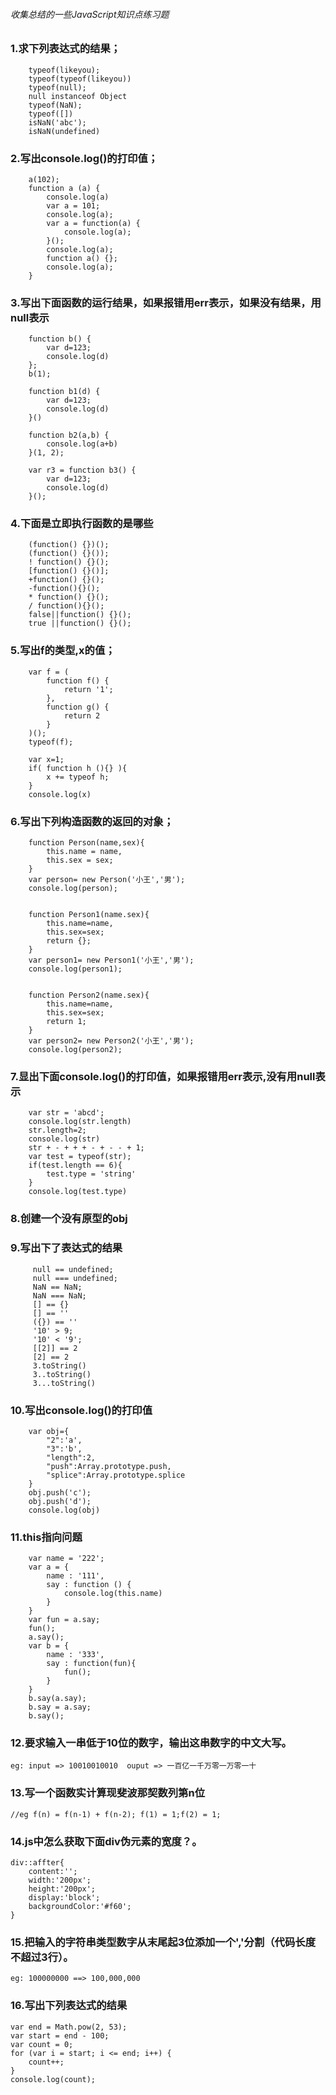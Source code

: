 ###### 收集总结的一些JavaScript知识点练习题

### 1.求下列表达式的结果；
```
	typeof(likeyou);                         
	typeof(typeof(likeyou))                 
	typeof(null);
	null instanceof Object							
	typeof(NaN);							
	typeof([])                          
    isNaN('abc'); 
    isNaN(undefined)
```
### 2.写出console.log()的打印值；
```
	a(102);
	function a (a) {
	    console.log(a)                                                     
	    var a = 101;
	    console.log(a);                                                    
	    var a = function(a) {
	        console.log(a);                                                
	    }();
	    console.log(a);                                                   
	    function a() {};
	    console.log(a);                                                    
	}
```
### 3.写出下面函数的运行结果，如果报错用err表示，如果没有结果，用null表示
```
	function b() {
	    var d=123;
	    console.log(d)
	};
	b(1);

	function b1(d) {
	    var d=123;
	    console.log(d)
	}()

	function b2(a,b) {
	    console.log(a+b)
	}(1, 2);

	var r3 = function b3() {
	    var d=123;
	    console.log(d)
	}();
```
### 4.下面是立即执行函数的是哪些
```
	(function() {})();
	(function() {}());
	! function() {}();
	[function() {}()];
	+function() {}();
	-function(){}();
	* function() {}();
	/ function(){}();                                                                        
	false||function() {}();
    true ||function() {}();
```
### 5.写出f的类型,x的值；
```
	var f = (
	    function f() {
	        return '1';
	    },
	    function g() {
	        return 2
	    }
	)();
	typeof(f);                          

	var x=1;
	if( function h (){} ){
		x += typeof h;
	}
	console.log(x)              
```

### 6.写出下列构造函数的返回的对象；
```
	function Person(name,sex){
		this.name = name,
		this.sex = sex;
	}
	var person= new Person('小王','男');
	console.log(person);                        


	function Person1(name.sex){
		this.name=name,
		this.sex=sex;
		return {};
	}
	var person1= new Person1('小王','男');
	console.log(person1);                         


	function Person2(name.sex){
		this.name=name,
		this.sex=sex;
		return 1;
	}
	var person2= new Person2('小王','男');
	console.log(person2); 
```
### 7.显出下面console.log()的打印值，如果报错用err表示,没有用null表示
```
	var str = 'abcd';
	console.log(str.length)                        
	str.length=2;
	console.log(str)                                
	str + - + + + - + - - + 1;
	var test = typeof(str);
	if(test.length == 6){
		test.type = 'string'                         
	}
	console.log(test.type)
```
### 8.创建一个没有原型的obj



### 9.写出下了表达式的结果
```
	 null == undefined;
	 null === undefined;
	 NaN == NaN;
	 NaN === NaN;
	 [] == {}
	 [] == ''
	 ({}) == ''
	 '10' > 9;
	 '10' < '9';
	 [[2]] == 2
	 [2] == 2
	 3.toString()
     3..toString()
     3...toString()

```
### 10.写出console.log()的打印值
```
	var obj={
		"2":'a',
		"3":'b',
		"length":2,
		"push":Array.prototype.push,
		"splice":Array.prototype.splice
	}
	obj.push('c');
	obj.push('d');
	console.log(obj)			
```															
### 11.this指向问题
```
	var name = '222';
	var a = {
		name : '111',
		say : function () {
			console.log(this.name)
		}
	}
	var fun = a.say;
	fun();														
	a.say();													
	var b = {
		name : '333',
		say : function(fun){
			fun();
		}
	}
	b.say(a.say);												
	b.say = a.say;
	b.say();													
```
### 12.要求输入一串低于10位的数字，输出这串数字的中文大写。
    eg: input => 10010010010  ouput => 一百亿一千万零一万零一十

### 13.写一个函数实计算现斐波那契数列第n位
```
//eg f(n) = f(n-1) + f(n-2); f(1) = 1;f(2) = 1;
```
### 14.js中怎么获取下面div伪元素的宽度？。
```
div::affter{
    content:'';
    width:'200px';
    height:'200px';
    display:'block';
    backgroundColor:'#f60';
}
```
### 15.把输入的字符串类型数字从末尾起3位添加一个','分割（代码长度不超过3行）。
```
eg: 100000000 ==> 100,000,000
```

### 16.写出下列表达式的结果
```
var end = Math.pow(2, 53);
var start = end - 100;
var count = 0;
for (var i = start; i <= end; i++) {
    count++;
}
console.log(count);
```

